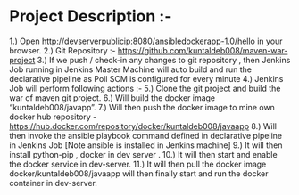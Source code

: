 # Project Description :-

1.) Open [http://devserverpublicip:8080/ansibledockerapp-1.0/hello](http://devserverpublicip:8080/ansibledockerapp-1.0/hello) in your browser.
2.) Git Repository :- https://github.com/kuntaldeb008/maven-war-project
3.) If we push / check-in any changes to git repository , then Jenkins Job running in Jenkins Master Machine will auto build and run the declarative pipeline as Poll SCM is configured for every minute
4.) Jenkins Job will perform following actions :-
5.) Clone the git project and build the war of maven git project.
6.) Will build the docker image “kuntaldeb008/javapp”.
7.) Will then push the docker image to mine own docker hub repository - https://hub.docker.com/repository/docker/kuntaldeb008/javaapp
8.) Will then invoke the ansible playbook command defined in declarative pipeline in Jenkins Job [Note ansible is installed in Jenkins machine]
9.) It will then install python-pip , docker in dev server .
10.) It will then start and enable the docker service in dev-server.
11.) It will then pull the docker image docker/kuntaldeb008/javaapp will then finally start and run the docker container in dev-server.
